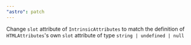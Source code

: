 ```yaml
---
"astro": patch
---
```


Change `slot` attribute of `IntrinsicAttributes` to match the definition of `HTMLAttributes`'s own `slot` attribute of type `string | undefined | null`
